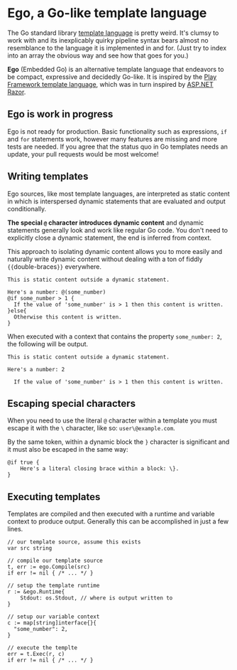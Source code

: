 # Ego, a Go-like template language

The Go standard library [template language](https://golang.org/pkg/text/template/) is pretty weird. It's clumsy to work with and its inexplicably quirky pipeline syntax bears almost no resemblance to the language it is implemented in and for. (Just try to index into an array the obvious way and see how that goes for you.)

**Ego** (Embedded Go) is an alternative template language that endeavors to be compact, expressive and decidedly Go-like. It is inspired by the [Play Framework template language](https://www.playframework.com/documentation/2.5.x/JavaTemplates), which was in turn inspired by [ASP.NET Razor](http://www.asp.net/web-pages/overview/getting-started/introducing-razor-syntax-c).

## Ego is work in progress

Ego is not ready for production. Basic functionality such as expressions, `if` and `for` statements work, however many features are missing and more tests are needed. If you agree that the status quo in Go templates needs an update, your pull requests would be most welcome!

## Writing templates

Ego sources, like most template languages, are interpreted as static content in which is interspersed dynamic statements that are evaluated and output conditionally.

**The special `@` character introduces dynamic content** and dynamic statements generally look and work like regular Go code. You don't need to explicitly close a dynamic statement, the end is inferred from context.

This approach to isolating dynamic content allows you to more easily and naturally write dynamic content without dealing with a ton of fiddly `{{`double-braces`}}` everywhere.

    This is static content outside a dynamic statement.
    
    Here's a number: @(some_number)
    @if some_number > 1 {
      If the value of 'some_number' is > 1 then this content is written.
    }else{
      Otherwise this content is written.
    }

When executed with a context that contains the property `some_number: 2`, the following will be output.

	This is static content outside a dynamic statement.
	
	Here's a number: 2
	
      If the value of 'some_number' is > 1 then this content is written.

## Escaping special characters

When you need to use the literal `@` character within a template you must escape it with the `\` character, like so: `user\@example.com`.

By the same token, within a dynamic block the `}` character is significant and it must also be escaped in the same way:

	@if true {
		Here's a literal closing brace within a block: \}.
	}

## Executing templates

Templates are compiled and then executed with a runtime and variable context to produce output. Generally this can be accomplished in just a few lines.
	
	// our template source, assume this exists
	var src string
	
	// compile our template source
	t, err := ego.Compile(src)
	if err != nil { /* ... */ }
	
	// setup the template runtime
	r := &ego.Runtime{
		Stdout:	os.Stdout, // where is output written to
	}
	
	// setup our variable context
	c := map[string]interface{}{
	  "some_number": 2,
	}
	
	// execute the templte
	err = t.Exec(r, c)
	if err != nil { /* ... */ }
